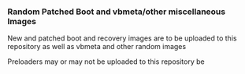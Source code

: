 ### Random Patched Boot and vbmeta/other miscellaneous Images
New and patched boot and recovery images are to be uploaded to this repository as well as vbmeta and other random images

Preloaders may or may not be uploaded to this repository be
